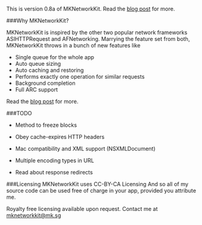 This is version 0.8a of MKNetworkKit. Read the <a href="http://mk.sg/mknk"> blog post</a> for more.

###Why MKNetworkKit?

MKNetworkKit is inspired by the other two popular network frameworks ASIHTTPRequest and AFNetworking.
Marrying the feature set from both, MKNetworkKit throws in a bunch of new features like

* Single queue for the whole app
* Auto queue sizing
* Auto caching and restoring
* Performs exactly one operation for similar requests
* Background completion
* Full ARC support

Read the <a href="http://mk.sg/mknk"> blog post</a> for more.

###TODO
* Method to freeze blocks
* Obey cache-expires HTTP headers

* Mac compatibility and XML support (NSXMLDocument)
* Multiple encoding types in URL
* Read about response redirects

###Licensing
MKNetworkKit uses CC-BY-CA Licensing
And so all of my source code can be used free of charge in your app, provided you attribute me.

Royalty free licensing available upon request. Contact me at <a href="mailto:mknetworkkit@mk.sg"> mknetworkkit@mk.sg </a>
